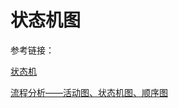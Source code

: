 # 状态机图

参考链接：

[状态机](https://www.ibm.com/docs/zh/rsar/9.5?topic=diagrams-state-machines)

[流程分析——活动图、状态机图、顺序图](https://blog.csdn.net/cug_heshun2013/article/details/51244420)